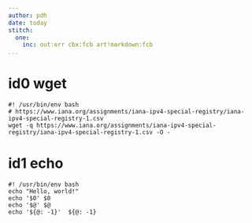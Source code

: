 ```yaml
---
author: pdh
date: today
stitch:
  one:
    inc: out:err cbx:fcb art!markdown:fcb
...
```


# id0 wget

```{#id0 .stitch log=info inc="cbx:fcb cbx out out:fcb out!csv, out!csv:fcb err one"}
#! /usr/bin/env bash
# https://www.iana.org/assignments/iana-ipv4-special-registry/iana-ipv4-special-registry-1.csv
wget -q https://www.iana.org/assignments/iana-ipv4-special-registry/iana-ipv4-special-registry-1.csv -O -
```

# id1 echo

```{#id1 .stitch log=debug arg="cli args here" inc="out:fcb"}
#! /usr/bin/env bash
echo "Hello, world!"
echo '$0' $0
echo '$@' $@
echo '${@: -1}'  ${@: -1}
```
